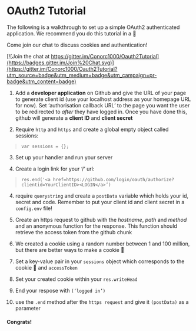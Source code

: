 # OAuth2 Tutorial

The following is a walkthrough to set up a simple OAuth2 authenticated application. We recommend you do this tutorial in a :pear:

Come join our chat to discuss cookies and authentication!

[![Join the chat at https://gitter.im/Conorc1000/Oauth2Tutorial](https://badges.gitter.im/Join%20Chat.svg)](https://gitter.im/Conorc1000/Oauth2Tutorial?utm_source=badge&utm_medium=badge&utm_campaign=pr-badge&utm_content=badge)

1) Add a **developer application** on Github and give the URL of your page to generate client id (use your localhost address as your homepage URL for now). Set ‘authorisation callback URL’ to the page you want the user to be redirected to *after* they have logged in. Once you have done this, github will generate a **client ID** and **client secret**

2) Require ```http``` and ```https``` and create a global empty object called sessions:

> ```var sessions = {};```

3) Set up your handler and run your server

4) Create a login link for your ‘/’ url:

> ```res.end('<a href=https://github.com/login/oauth/authorize? clientid=YourClientID><LOGIN</a>’)```

4) require ```querystring``` and create a ```postData``` variable which holds your id, secret and code. Remember to put your client id and client secret in a ```config.env``` file!

5) Create an https request to github with the *hostname*, *path* and *method* and an anonymous function for the response. This function should retrieve the access token from the github chunk

6) We created a cookie using a random number between 1 and 100 million, but there are better ways to make a cookie :cookie:

7) Set a key-value pair in your ```sessions``` object which corresponds to the cookie :cookie: and ```accessToken```

8) Set your created cookie within your ```res.writeHead```

9) End your respose with ```(‘logged in’)```

10) use the  ```.end``` method after the ```https request``` and give it ```(postData)``` as a parameter

#### Congrats! 
